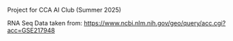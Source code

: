 Project for CCA AI Club (Summer 2025)

RNA Seq Data taken from:
https://www.ncbi.nlm.nih.gov/geo/query/acc.cgi?acc=GSE217948



